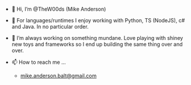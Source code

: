 - 👋 Hi, I’m @TheW00ds (Mike Anderson)
- 👀 For languages/runtimes I enjoy working with Python, TS (NodeJS), c# and Java. In no particular order.
- 🌱 I’m always working on something mundane. Love playing with shiney new toys and frameworks so I end up building the same thing over and over.

- 📫 How to reach me ...
  - mike.anderson.balt@gmail.com

